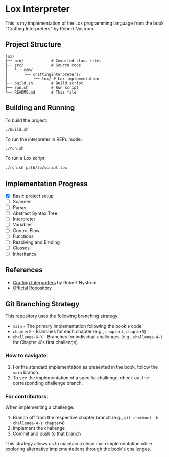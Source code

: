 # Lox Interpreter

This is my implementation of the Lox programming language from the book "Crafting Interpreters" by Robert Nystrom.

## Project Structure

```
lox/
├── bin/            # Compiled class files
├── src/            # Source code
│   └── com/
│       └── craftinginterpreters/
│           └── lox/ # Lox implementation
├── build.sh        # Build script
├── run.sh          # Run script
└── README.md       # This file
```

## Building and Running

To build the project:
```bash
./build.sh
```

To run the interpreter in REPL mode:
```bash
./run.sh
```

To run a Lox script:
```bash
./run.sh path/to/script.lox
```

## Implementation Progress

- [x] Basic project setup
- [ ] Scanner
- [ ] Parser
- [ ] Abstract Syntax Tree
- [ ] Interpreter
- [ ] Variables
- [ ] Control Flow
- [ ] Functions
- [ ] Resolving and Binding
- [ ] Classes
- [ ] Inheritance

## References

- [Crafting Interpreters](https://craftinginterpreters.com/) by Robert Nystrom
- [Official Repository](https://github.com/munificent/craftinginterpreters)

## Git Branching Strategy

This repository uses the following branching strategy:

- `main` - The primary implementation following the book's code
- `chapterX` - Branches for each chapter (e.g., `chapter4`, `chapter5`)
- `challenge-X-Y` - Branches for individual challenges (e.g., `challenge-4-1` for Chapter 4's first challenge)

### How to navigate:

1. For the standard implementation as presented in the book, follow the `main` branch.
2. To see the implementation of a specific challenge, check out the corresponding challenge branch.

### For contributors:

When implementing a challenge:
1. Branch off from the respective chapter branch (e.g., `git checkout -b challenge-4-1 chapter4`)
2. Implement the challenge
3. Commit and push to that branch

This strategy allows us to maintain a clean main implementation while exploring alternative implementations through the book's challenges.
